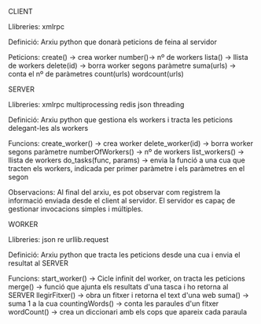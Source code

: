 CLIENT

Llibreries:
xmlrpc

Definició:
Arxiu python que donarà peticions de feina al servidor

Peticions:
create() -> crea worker
number()-> nº de workers
lista() -> llista de workers
delete(id) -> borra worker segons paràmetre
suma(urls) -> conta el nº de paràmetres
count(urls)
wordcount(urls)




SERVER

Llibreries:
xmlrpc
multiprocessing
redis
json
threading

Definició:
Arxiu python que gestiona els workers i tracta les peticions delegant-les als workers

Funcions:
create_worker() -> crea worker
delete_worker(id) -> borra worker segons paràmetre
numberOfWorkers() -> nº de workers
list_workers() -> llista de workers
do_tasks(func, params) -> envia la funció a una cua que tracten els workers, indicada per primer paràmetre i els paràmetres en el segon

Observacions:
Al final del arxiu, es pot observar com registrem la informació enviada desde el client al servidor.
El servidor es capaç de gestionar invocacions simples i múltiples.




WORKER

Llibreries:
json
re
urllib.request

Definició:
Arxiu python que tracta les peticions desde una cua i envia el resultat al SERVER

Funcions:
start_worker() -> Cicle infinit del worker, on tracta les peticions
merge() -> funció que ajunta els resultats d'una tasca i ho retorna al SERVER
llegirFitxer() -> obra un fitxer i retorna el text d'una web
suma() -> suma 1 a la cua
countingWords() -> conta les paraules d'un fitxer
wordCount() -> crea un diccionari amb els cops que apareix cada paraula
